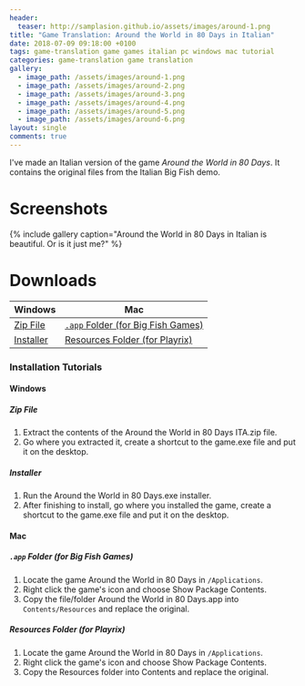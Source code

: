 ```yaml
---
header:
  teaser: http://samplasion.github.io/assets/images/around-1.png
title: "Game Translation: Around the World in 80 Days in Italian"
date: 2018-07-09 09:18:00 +0100
tags: game-translation game games italian pc windows mac tutorial
categories: game-translation game translation
gallery:
  - image_path: /assets/images/around-1.png
  - image_path: /assets/images/around-2.png
  - image_path: /assets/images/around-3.png
  - image_path: /assets/images/around-4.png
  - image_path: /assets/images/around-5.png
  - image_path: /assets/images/around-6.png
layout: single
comments: true
---
```

I've made an Italian version of the game *Around the World in 80 Days*. It contains the original files from the Italian Big Fish demo.

Screenshots
===========

{% include gallery caption="Around the World in 80 Days in Italian is beautiful. Or is it just me?" %}


Downloads
=========

| Windows                                                                             | Mac                              |
|-------------------------------------------------------------------------------------|----------------------------------|
| [Zip File](https://mega.nz/#!Nwgzzajb!mmdxrQoNsKg4rklZdpOR7ss2mrZ4ZPvbGmjUeZ5Dubw)  | [```.app``` Folder (for Big Fish Games)](https://mega.nz/#!0sZg0SjJ!tXuuq92nVh6ik_NgtOtG8yOiDDPW1lOIsIBa-ZN7Mjo) |
| [Installer](https://mega.nz/#!tgxSXCRK!5ye4JjutRvRyS5C2Un8l7fQIsRLTG_aIJTucKJ6ItTs) | [Resources Folder (for Playrix)](https://mega.nz/#!0wIQwCxD!rD_C5O88N5gn2dCpVFiqE7w3mMTHXZKvy0liEpI4zhc)   |

### Installation Tutorials

#### Windows
##### Zip File
1. Extract the contents of the Around the World in 80 Days ITA.zip file.
1. Go where you extracted it, create a shortcut to the game.exe file and put it on the desktop.

##### Installer
1. Run the Around the World in 80 Days.exe installer.
1. After finishing to install, go where you installed the game, create a shortcut to the game.exe file and put it on the desktop.

#### Mac
##### ```.app``` Folder (for Big Fish Games)

1. Locate the game Around the World in 80 Days in ```/Applications```.
1. Right click the game's icon and choose Show Package Contents.
1. Copy the file/folder Around the World in 80 Days.app into ```Contents/Resources``` and replace the original.

##### Resources Folder (for Playrix)

1. Locate the game Around the World in 80 Days in ```/Applications```.
1. Right click the game's icon and choose Show Package Contents.
1. Copy the Resources folder into Contents and replace the original.
